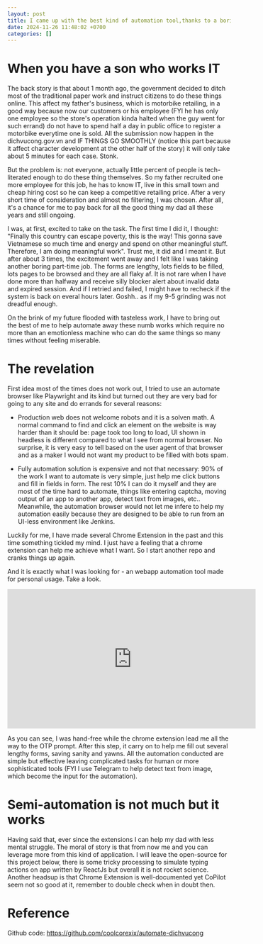 ```yaml
---
layout: post
title: I came up with the best kind of automation tool,thanks to a boring must-do task
date: 2024-11-26 11:48:02 +0700
categories: []
---
```


# When you have a son who works IT

The back story is that about 1 month ago, the government decided to ditch most of the traditional paper work and instruct citizens to do these things online. This affect my father's business, which is motorbike retailing, in a good way because now our customers or his employee (FYI he has only one employee so the store's operation kinda halted when the guy went for such errand) do not have to spend half a day in public office to register a motorbike everytime one is sold. All the submission now happen in the dichvucong.gov.vn and IF THINGS GO SMOOTHLY (notice this part because it affect character development at the other half of the story) it will only take about 5 minutes for each case. Stonk.

But the problem is: not everyone, actually little percent of people is tech-literated enough to do these thing themselves. So my father recruited one more employee for this job, he has to know IT, live in this small town and cheap hiring cost so he can keep a competitive retailing price. After a very short time of consideration and almost no filtering, I was chosen. After all, it's a chance for me to pay back for all the good thing my dad all these years and still ongoing.

I was, at first, excited to take on the task. The first time I did it, I thought: "Finally this country can escape poverty, this is the way! This gonna save Vietnamese so much time and energy and spend on other meaningful stuff. Therefore, I am doing meaningful work". Trust me, it did and I meant it. But after about 3 times, the excitement went away and I felt like I was taking another boring part-time job. The forms are lengthy, lots fields to be filled, lots pages to be browsed and they are all flaky af. It is not rare when I have done more than halfway and receive silly blocker alert about invalid data and expired session. And if I retried and failed, I might have to recheck if the system is back on everal hours later. Goshh.. as if my 9-5 grinding was not dreadful enough.

On the brink of my future flooded with tasteless work, I have to bring out the best of me to help automate away these numb works which require no more than an emotionless machine who can do the same things so many times without feeling miserable.

# The revelation

First idea most of the times does not work out, I tried to use an automate browser like Playwright and its kind but turned out they are very bad for going to any site and do errands for several reasons:

- Production web does not welcome robots and it is a solven math. A normal command to find and click an element on the website is way harder than it should be: page took too long to load, UI shown in headless is different compared to what I see from normal browser. No surprise, it is very easy to tell based on the user agent of that browser and as a maker I would not want my product to be filled with bots spam.

- Fully automation solution is expensive and not that necessary: 90% of the work I want to automate is very simple, just help me click buttons and fill in fields in form. The rest 10% I can do it myself and they are most of the time hard to automate, things like entering captcha, moving output of an app to another app, detect text from images, etc.. Meanwhile, the automation browser would not let me infere to help my automation easily because they are designed to be able to run from an UI-less environment like Jenkins.

Luckily for me, I have made several Chrome Extension in the past and this time something tickled my mind. I just have a feeling that a chrome extension can help me achieve what I want. So I start another repo and cranks things up again.

And it is exactly what I was looking for - an webapp automation tool made for personal usage.
Take a look.

<iframe width="560" height="315" src="https://www.youtube.com/embed/zc65Qsi_5nY?si=G5j7D66NrLPS-K0j" title="YouTube video player" frameborder="0" allow="accelerometer; autoplay; clipboard-write; encrypted-media; gyroscope; picture-in-picture; web-share" referrerpolicy="strict-origin-when-cross-origin" allowfullscreen></iframe>

As you can see, I was hand-free while the chrome extension lead me all the way to the OTP prompt. After this step, it carry on to help me fill out several lengthy forms, saving sanity and yawns. All the automation conducted are simple but effective leaving complicated tasks for human or more sophisticated tools (FYI I use Telegram to help detect text from image, which become the input for the automation).

# Semi-automation is not much but it works

Having said that, ever since the extensions I can help my dad with less mental struggle. The moral of story is that from now me and you can leverage more from this kind of application. I will leave the open-source for this project below, there is some tricky processing to simulate typing actions on app written by ReactJs but overall it is not rocket science. Another headsup is that Chrome Extension is well-documented yet CoPilot seem not so good at it, remember to double check when in doubt then.

# Reference

Github code: https://github.com/coolcorexix/automate-dichvucong
